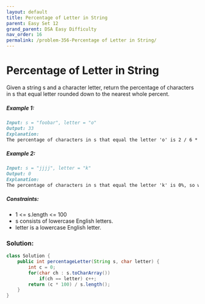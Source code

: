 ```yaml
---
layout: default
title: Percentage of Letter in String
parent: Easy Set 12
grand_parent: DSA Easy Difficulty
nav_order: 16
permalink: /problem-356-Percentage of Letter in String/
---
```

# Percentage of Letter in String
Given a string s and a character letter, return the percentage of characters in s that equal letter rounded down to the nearest whole percent.

##### Example 1:
```markdown
Input: s = "foobar", letter = "o"
Output: 33
Explanation:
The percentage of characters in s that equal the letter 'o' is 2 / 6 * 100% = 33% when rounded down, so we return 33.
```
##### Example 2:
```markdown
Input: s = "jjjj", letter = "k"
Output: 0
Explanation:
The percentage of characters in s that equal the letter 'k' is 0%, so we return 0.
```
##### Constraints:
* 1 <= s.length <= 100
* s consists of lowercase English letters.
* letter is a lowercase English letter.

### Solution:
```java
class Solution {
    public int percentageLetter(String s, char letter) {
        int c = 0;
        for(char ch : s.toCharArray()) 
            if(ch == letter) c++;
        return (c * 100) / s.length();
    }
}
```